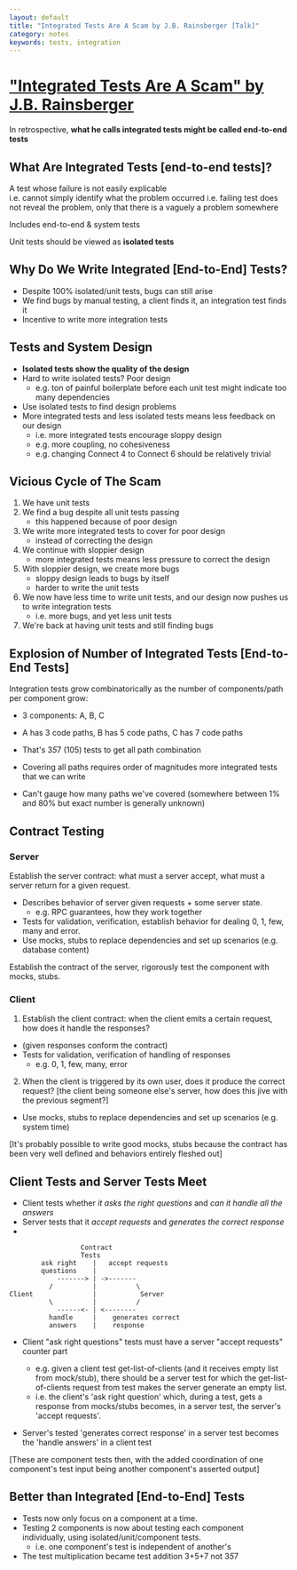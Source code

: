 ```yaml
---
layout: default
title: "Integrated Tests Are A Scam by J.B. Rainsberger [Talk]"
category: notes
keywords: tests, integration
---
```


# ["Integrated Tests Are A Scam" by J.B. Rainsberger](https://blog.thecodewhisperer.com/permalink/integrated-tests-are-a-scam)

In retrospective, **what he calls integrated tests might be called end-to-end tests**

## What Are Integrated Tests [end-to-end tests]? 
A test whose failure is not easily explicable   
i.e. cannot simply identify what the problem occurred
i.e. failing test does not reveal the problem, only that there is a vaguely a problem somewhere

Includes end-to-end & system tests

Unit tests should be viewed as **isolated tests**

## Why Do We Write Integrated [End-to-End] Tests?
- Despite 100% isolated/unit tests, bugs can still arise
- We find bugs by manual testing, a client finds it, an integration test finds it
- Incentive to write more integration tests
  
## Tests and System Design
- **Isolated tests show the quality of the design**
- Hard to write isolated tests? Poor design
  - e.g. ton of painful boilerplate before each unit test might indicate too many dependencies
- Use isolated tests to find design problems
- More integrated tests and less isolated tests means less feedback on our design
  - i.e. more integrated tests encourage sloppy design
  - e.g. more coupling, no cohesiveness
  - e.g. changing Connect 4 to Connect 6 should be relatively trivial 

## Vicious Cycle of The Scam
1. We have unit tests
2. We find a bug despite all unit tests passing
   - this happened because of poor design
3. We write more integrated tests to cover for poor design
   - instead of correcting the design
4. We continue with sloppier design
   - more integrated tests means less pressure to correct the design
5. With sloppier design, we create more bugs
   - sloppy design leads to bugs by itself
   - harder to write the unit tests
6. We now have less time to write unit tests, and our design now pushes us to write integration tests
   - i.e. more bugs, and yet less unit tests
7. We're back at having unit tests and still finding bugs

## Explosion of Number of Integrated Tests [End-to-End Tests]
Integration tests grow combinatorically as the number of components/path per component grow:
- 3 components: A, B, C
- A has 3 code paths, B has 5 code paths, C has 7 code paths
- That's 3*5*7 (105) tests to get all path combination

- Covering all paths requires order of magnitudes more integrated tests that we can write
- Can't gauge how many paths we've covered (somewhere between 1% and 80% but exact number is generally unknown)

## Contract Testing
### Server
Establish the server contract: what must a server accept, what must a server return for a given request.  
- Describes behavior of server given requests + some server state.
  - e.g. RPC guarantees, how they work together
- Tests for validation, verification, establish behavior for dealing 0, 1, few, many and error.
- Use mocks, stubs to replace dependencies and set up scenarios (e.g. database content)

Establish the contract of the server, rigorously test the component with mocks, stubs.

### Client
1. Establish the client contract: when the client emits a certain request, how does it handle the responses?
  - (given responses conform the contract)
  - Tests for validation, verification of handling of responses
    - e.g. 0, 1, few, many, error
2. When the client is triggered by its own user, does it produce the correct request? [the client being someone else's server, how does this jive with the previous segment?]
- Use mocks, stubs to replace dependencies and set up scenarios (e.g. system time)

[It's probably possible to write good mocks, stubs because the contract has been very well defined and behaviors entirely fleshed out]

## Client Tests and Server Tests Meet
- Client tests whether *it asks the right questions* and *can it handle all the answers*
- Server tests that it *accept requests* and *generates the correct response*
- 


                      Contract
                      Tests
            ask right    |   accept requests
            questions    |          
                -------> | ->-------  
              /          |          \  
    Client               |           Server  
              \          |          /  
                ------<- | <--------  
              handle     |    generates correct
              answers    |    response

- Client "ask right questions" tests must have a server "accept requests" counter part
  - e.g. given a client test get-list-of-clients (and it receives empty list from mock/stub), there should be a server test for which the get-list-of-clients request from test makes the server generate an empty list. 
  - i.e. the client's 'ask right question' which, during a test, gets a response from mocks/stubs becomes, in a server test, the server's 'accept requests'.  

- Server's tested 'generates correct response' in a server test becomes the 'handle answers' in a client test

[These are component tests then, with the added coordination of one component's test input being another component's asserted output]

## Better than Integrated [End-to-End] Tests
- Tests now only focus on a component at a time.  
- Testing 2 components is now about testing each component individually, using isolated/unit/component tests.
  - i.e. one component's test is independent of another's
- The test multiplication became test addition 3+5+7 not 3*5*7


